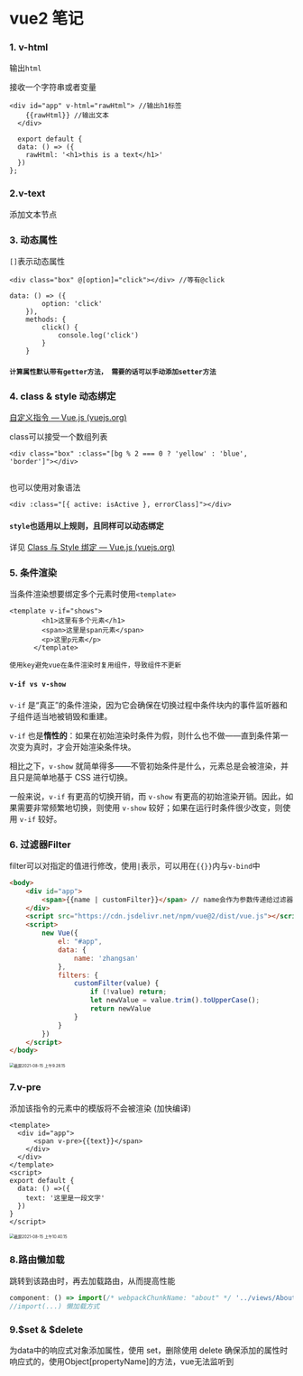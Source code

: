 # vue2 笔记



### 1. v-html

输出`html` 

接收一个字符串或者变量

```vue
<div id="app" v-html="rawHtml"> //输出h1标签
    {{rawHtml}} //输出文本
  </div>
  
  export default {
  data: () => ({
    rawHtml: '<h1>this is a text</h1>'
  })
};
```



### 2.v-text

添加文本节点

### 3. 动态属性

`[]`表示动态属性

```vue
<div class="box" @[option]="click"></div> //等有@click

data: () => ({
        option: 'click'
    }),
    methods: {
        click() {
            console.log('click')
        }
    }
```



#### `计算属性默认带有getter方法， 需要的话可以手动添加setter方法`



### 4. class & style 动态绑定 

[自定义指令 — Vue.js (vuejs.org)](https://cn.vuejs.org/v2/guide/custom-directive.html#ad)

class可以接受一个数组列表

```vue
<div class="box" :class="[bg % 2 === 0 ? 'yellow' : 'blue', 'border']"></div>


```

也可以使用对象语法

```vue
<div :class="[{ active: isActive }, errorClass]"></div>
```



#### `style`也适用以上规则，且同样可以动态绑定

详见 [Class 与 Style 绑定 — Vue.js (vuejs.org)](https://cn.vuejs.org/v2/guide/class-and-style.html)



### 5. 条件渲染

当条件渲染想要绑定多个元素时使用`<template>`

```vue
<template v-if="shows">
        <h1>这里有多个元素</h1>
        <span>这里是span元素</span>
        <p>这里p元素</p>
      </template>
```

`使用key避免vue在条件渲染时复用组件，导致组件不更新`

#### `v-if vs v-show`

`v-if` 是“真正”的条件渲染，因为它会确保在切换过程中条件块内的事件监听器和子组件适当地被销毁和重建。

`v-if` 也是**惰性的**：如果在初始渲染时条件为假，则什么也不做——直到条件第一次变为真时，才会开始渲染条件块。

相比之下，`v-show` 就简单得多——不管初始条件是什么，元素总是会被渲染，并且只是简单地基于 CSS 进行切换。

一般来说，`v-if` 有更高的切换开销，而 `v-show` 有更高的初始渲染开销。因此，如果需要非常频繁地切换，则使用 `v-show` 较好；如果在运行时条件很少改变，则使用 `v-if` 较好。



### 6. 过滤器Filter

filter可以对指定的值进行修改，使用`|`表示，可以用在`{{}}`内与`v-bind`中

```html
<body>
    <div id="app">
        <span>{{name | customFilter}}</span> // name会作为参数传递给过滤器函数 customFilter
    </div>
    <script src="https://cdn.jsdelivr.net/npm/vue@2/dist/vue.js"></script>
    <script>
        new Vue({
            el: "#app",
            data: {
                name: 'zhangsan'
            },
            filters: {
                customFilter(value) {
                    if (!value) return;
                    let newValue = value.trim().toUpperCase();
                    return newValue
                }
            }
        })
    </script>
</body>
```

<img src="/Users/tom/Library/Application Support/typora-user-images/截屏2021-08-15 上午9.28.15.png" alt="截屏2021-08-15 上午9.28.15" style="zoom:50%;" />

### 7.v-pre

添加该指令的元素中的模版将不会被渲染 (加快编译)

```vue
<template>
  <div id="app">
      <span v-pre>{{text}}</span>
    </div>
  </div>
</template>
<script>
export default {
  data: () =>({
    text: '这里是一段文字'
  })
}
</script>
```

<img src="/Users/tom/Library/Application Support/typora-user-images/截屏2021-08-15 上午10.40.15.png" alt="截屏2021-08-15 上午10.40.15" style="zoom:50%;" />



### 8.路由懒加载

跳转到该路由时，再去加载路由，从而提高性能

```javascript
component: () => import(/* webpackChunkName: "about" */ '../views/About.vue') 
//import(...) 懒加载方式
```

### 9.$set & $delete
为data中的响应式对象添加属性，使用 set，删除使用 delete 确保添加的属性时响应式的，使用Object[propertyName]的方法，vue无法监听到